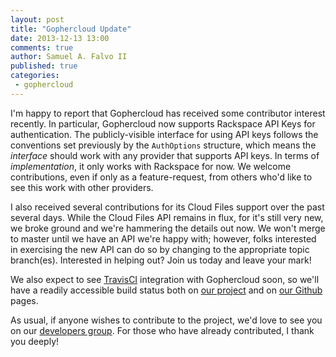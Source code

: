 ```yaml
---
layout: post
title: "Gophercloud Update"
date: 2013-12-13 13:00
comments: true
author: Samuel A. Falvo II
published: true
categories:
 - gophercloud
---
```


I'm happy to report that Gophercloud has received some contributor interest recently.
In particular, Gophercloud now supports Rackspace API Keys for authentication.
The publicly-visible interface for using API keys follows the conventions set previously by the `AuthOptions` structure,
which means the *interface* should work with any provider that supports API keys.
In terms of *implementation*, it only works with Rackspace for now.
We welcome contributions, even if only as a feature-request, from others who'd like to see this work with other providers.

I also received several contributions for its Cloud Files support over the past several days.
While the Cloud Files API remains in flux, for it's still very new, we broke ground and we're hammering the details out now.
We won't merge to master until we have an API we're happy with;
however, folks interested in exercising the new API can do so by changing to the appropriate topic branch(es).
Interested in helping out?  Join us today and leave your mark!

We also expect to see [TravisCI](https://travis-ci.org) integration with Gophercloud soon,
so we'll have a readily accessible build status both on [our project](http://gophercloud.io) and on [our Github](https://github.com/rackspace/gophercloud) pages.

As usual, if anyone wishes to contribute to the project, we'd love to see you on our [developers group](https://groups.google.com/forum/#!forum/gophercloud-dev).
For those who have already contributed, I thank you deeply!

